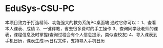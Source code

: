 # EduSys-CSU-PC

本项目致力于打造精简、功能强大的教务系统PC桌面端
通过它你可以：
1、查看本人课表、成绩
2、一键评教，省去很多费时的手工操作
3、查询同学及老师的课表，课程信息及时掌握(查询过程会有个人信息提示，类似查校友)
4、导入课表到手机日历，课表生成ics日程文件，支持导入手机日历
